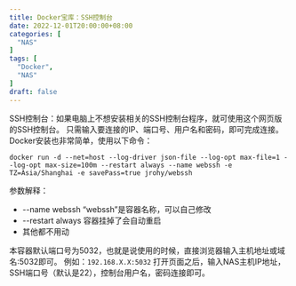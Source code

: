 ```yaml
---
title: Docker宝库：SSH控制台
date: 2022-12-01T20:00:00+08:00
categories: [
  "NAS"
]
tags: [
  "Docker",
  "NAS"
]
draft: false
---
```


SSH控制台：如果电脑上不想安装相关的SSH控制台程序，就可使用这个网页版的SSH控制台。
只需输入要连接的IP、端口号、用户名和密码，即可完成连接。
Docker安装也非常简单，使用以下命令：
```
docker run -d --net=host --log-driver json-file --log-opt max-file=1 --log-opt max-size=100m --restart always --name webssh -e TZ=Asia/Shanghai -e savePass=true jrohy/webssh
```
参数解释：
+ --name webssh “webssh”是容器名称，可以自己修改
+ --restart always 容器挂掉了会自动重启
+ 其他都不用动

本容器默认端口号为5032，也就是说使用的时候，直接浏览器输入主机地址或域名:5032即可。
例如：`192.168.X.X:5032` 打开页面之后，输入NAS主机IP地址，SSH端口号（默认是22），控制台用户名，密码连接即可。
